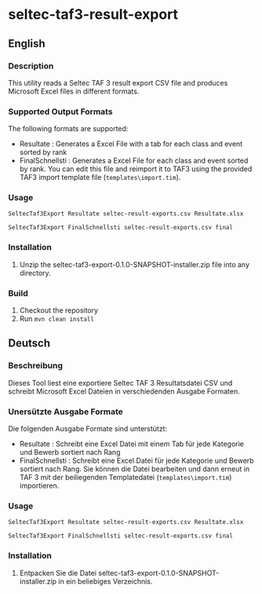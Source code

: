 # seltec-taf3-result-export

## English

### Description

This utility reads a Seltec TAF 3 result export CSV file and produces Microsoft Excel files in different formats.

### Supported Output Formats

The following formats are supported:
* Resultate : Generates a Excel File with a tab for each class and event sorted by rank
* FinalSchnellsti : Generates a Excel File for each class and event sorted by rank. You can edit this file and reimport it to TAF3 using the provided TAF3 import template file (`templates\import.tim`).


### Usage

    SeltecTaf3Export Resultate seltec-result-exports.csv Resultate.xlsx
   
    SeltecTaf3Export FinalSchnellsti seltec-result-exports.csv final  

### Installation

1. Unzip the seltec-taf3-export-0.1.0-SNAPSHOT-installer.zip file into any directory.
 
### Build

1. Checkout the repository
2. Run `mvn clean install`
   
## Deutsch

### Beschreibung

Dieses Tool liest eine exportiere Seltec TAF 3 Resultatsdatei CSV und schreibt Microsoft Excel Dateien in verschiedenden Ausgabe Formaten.

### Unersützte Ausgabe Formate

Die folgenden Ausgabe Formate sind unterstützt:
* Resultate : Schreibt eine Excel Datei mit einem Tab für jede Kategorie und Bewerb sortiert nach Rang
* FinalSchnellsti : Schreibt eine Excel Datei für jede Kategorie und Bewerb sortiert nach Rang. Sie können die Datei bearbeiten und dann erneut in TAF 3 mit der beiliegenden Templatedatei (`templates\import.tim`) importieren.

### Usage

    SeltecTaf3Export Resultate seltec-result-exports.csv Resultate.xlsx
   
    SeltecTaf3Export FinalSchnellsti seltec-result-exports.csv final  

### Installation

1. Entpacken Sie die Datei seltec-taf3-export-0.1.0-SNAPSHOT-installer.zip in ein beliebiges Verzeichnis.
 
      
   